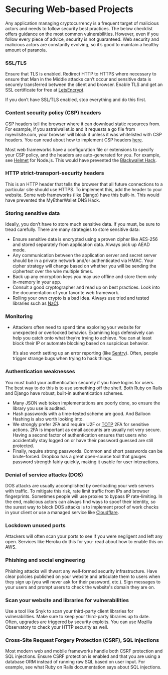 # Securing Web-based Projects

Any application managing cryptocurrency is a frequent target of malicious actors and needs to follow security best practices. The below checklist offers guidance on the most common vulnerabilities. However, even if you follow every piece of advice, security is not guaranteed. Web security and malicious actors are constantly evolving, so it’s good to maintain a healthy amount of paranoia.

### SSL/TLS

Ensure that TLS is enabled. Redirect HTTP to HTTPS where necessary to ensure that Man in the Middle attacks can’t occur and sensitive data is securely transferred between the client and browser. Enable TLS and get an SSL certificate for free at [LetsEncrypt](https://letsencrypt.org/getting-started/).

If you don’t have SSL/TLS enabled, stop everything and do this first.

### Content security policy (CSP) headers

CSP headers tell the browser where it can download static resources from. For example, if you astralwallet.io and it requests a go file from myevilsite.com, your browser will block it unless it was whitelisted with CSP headers. You can read about how to implement CSP headers [here](https://developer.mozilla.org/en-US/docs/Web/HTTP/CSP).

Most web frameworks have a configuration file or extensions to specify your CSP policy, and the headers are auto-generated for you. For example, see [Helmet](https://www.npmjs.com/package/helmet) for Node.js. This would have prevented the [Blackwallet Hack](https://www.ccn.com/yet-another-crypto-wallet-hack-causes-users-lose-400000/).

### HTTP strict-transport-security headers

This is an HTTP header that tells the browser that all future connections to a particular site should use HTTPS. To implement this, add the header to your website. Some web frameworks (like Django) have this built-in. This would have prevented the MyEtherWallet DNS Hack.

### Storing sensitive data

Ideally, you don’t have to store much sensitive data. If you must, be sure to tread carefully. There are many strategies to store sensitive data:

- Ensure sensitive data is encrypted using a proven cipher like AES-256 and stored separately from application data. Always pick up AEAD mode.
- Any communication between the application server and secret server should be in a private network and/or authenticated via HMAC. Your cipher strategy will change based on whether you will be sending the ciphertext over the wire multiple times.
- Back up any encryption keys you may use offline and store them only in-memory in your app.
- Consult a good cryptographer and read up on best practices. Look into the documentation of your favorite web framework.
- Rolling your own crypto is a bad idea. Always use tried and tested libraries such as [NaCI](<https://en.wikipedia.org/wiki/NaCl_(software)>).

### Monitoring

- Attackers often need to spend time exploring your website for unexpected or overlooked behavior. Examining logs defensively can help you catch onto what they’re trying to achieve. You can at least block their IP or automate blocking based on suspicious behavior.

  It’s also worth setting up an error reporting (like [Sentry](https://sentry.io/welcome/)). Often, people trigger strange bugs when trying to hack things.

### Authentication weaknesses

You must build your authentication securely if you have logins for users. The best way to do this is to use something off the shelf. Both Ruby on Rails and Django have robust, built-in authentication schemes.

- Many JSON web token implementations are poorly done, so ensure the library you use is audited.
- Hash passwords with a time-tested scheme are good. And Balloon Hashing is also worth looking into.
- We strongly prefer 2FA and require U2F or [TOTP](https://datatracker.ietf.org/doc/html/rfc6238) 2FA for sensitive actions. 2FA is important as email accounts are usually not very secure. Having a second factor of authentication ensures that users who accidentally stay logged on or have their password guessed are still protected.
- Finally, require strong passwords. Common and short passwords can be brute-forced. Dropbox has a great open-source tool that gauges password strength fairly quickly, making it usable for user interactions.

### Denial of service attacks (DOS)

DOS attacks are usually accomplished by overloading your web servers with traffic. To mitigate this risk, rate limit traffic from IPs and browser fingerprints. Sometimes people will use proxies to bypass IP rate-limiting. In the end, malicious actors can always find ways to spoof their identity, so the surest way to block DOS attacks is to implement proof of work checks in your client or use a managed service like [Cloudflare](https://www.cloudflare.com/en-gb/ddos/).

### Lockdown unused ports

Attackers will often scan your ports to see if you were negligent and left any open. Services like Heroku do this for you- read about how to enable this on AWS.

### Phishing and social engineering

Phishing attacks will thwart any well-formed security infrastructure. Have clear policies published on your website and articulate them to users when they sign up (you will never ask for their password, etc.). Sign messages to your users and prompt users to check the website's domain they are on.

### Scan your website and libraries for vulnerabilities

Use a tool like Snyk to scan your third-party client libraries for vulnerabilities. Make sure to keep your third-party libraries up to date. Often, upgrades are triggered by security exploits. You can use Mozilla Observatory to check your HTTP security as well.

### Cross-Site Request Forgery Protection (CSRF), SQL injections

Most modern web and mobile frameworks handle both CSRF protection and SQL injections. Ensure CSRF protection is enabled and that you are using a database ORM instead of running raw SQL based on user input. For example, see what Ruby on Rails documentation says about SQL injections.
